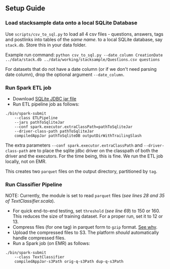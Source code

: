 ## Setup Guide

### Load stacksample data onto a local SQLite Database
Use `scripts/csv_to_sql.py` to load all 4 csv files - questions, answers, tags and postlinks into tables of the *same name*. to a local SQLite database, say `stack.db`. Store this in your data folder.

Example run command: `python csv_to_sql.py --date_column CreationDate ../data/stack.db ../data/working/stacksample/Questions.csv questions`

For datasets that do not have a date column (or if we don't need parsing date column), drop the optional argument `--date_column`.

### Run Spark ETL job
- Download [SQLite JDBC jar file](https://bitbucket.org/xerial/sqlite-jdbc/downloads/sqlite-jdbc-3.23.1.jar)
- Run ETL pipeline job as follows:
```
./bin/spark-submit
    --class ETLPipeline
    --jars pathToSqliteJar
    --conf spark.executor.extraClassPath=pathToSqliteJar
    --driver-class-path pathToSqliteJar
    compiledAppJar pathToSqliteDB outputDirWithTrailingSlash
```
The extra parameters `--conf spark.executor.extraClassPath` and `--driver-class-path` are to place the sqlite jdbc driver on the classpath of both the driver and the executors. For the time being, this is fine. We run the ETL job locally, not on EMR.

This creates two `parquet` files on the output directory, partitioned by `tag`.

### Run Classifier Pipeline
NOTE: Currently, the module is set to read `parquet` files (*see lines 28 and 35 of TextClassifier.scala*).

- For quick end-to-end testing, set `threshold` (*see line 69*) to 150 or 160. This reduces the size of training dataset. For a proper run, set it to 12 or 13.
- Compress files (for one tag) in parquet form to `gzip` format. [See why](https://docs.aws.amazon.com/emr/latest/ManagementGuide/HowtoProcessGzippedFiles.html).
- Upload the compressed files to S3. The platform *should* automatically handle compressed files.
- Run a Spark job (on EMR) as follows:
```
./bin/spark-submit
    --class TextClassifier
    compiledAppJar-s3Path orig-q-s3Path dup-q-s3Path
```